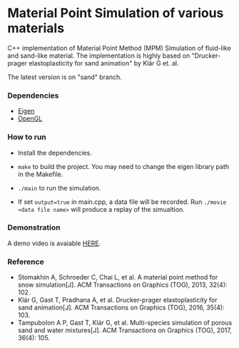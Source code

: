 # Material Point Simulation of various materials

C++ implementation of Material Point Method (MPM) Simulation of fluid-like and sand-like material. The implementation is highly based on "Drucker-prager elastoplasticity for sand animation" by Klár G et. al.

The latest version is on "sand" branch. 

### Dependencies

- [Eigen](http://eigen.tuxfamily.org/index.php?title=Main_Page)
- [OpenGL](https://www.opengl.org/)

### How to run

- Install the dependencies. 
- `make` to build the project. You may need to change the eigen library path in the Makefile.
- `./main` to run the simulation.

- If set `output=true` in main.cpp, a data file will be recorded. Run `./movie <data file name>` will produce a replay of the simualtion.

### Demonstration

A demo video is avaiable [HERE](https://youtu.be/Kck63ryrxHc).

### Reference
- Stomakhin A, Schroeder C, Chai L, et al. A material point method for snow simulation[J]. ACM Transactions on Graphics (TOG), 2013, 32(4): 102.
- Klár G, Gast T, Pradhana A, et al. Drucker-prager elastoplasticity for sand animation[J]. ACM Transactions on Graphics (TOG), 2016, 35(4): 103.
- Tampubolon A P, Gast T, Klár G, et al. Multi-species simulation of porous sand and water mixtures[J]. ACM Transactions on Graphics (TOG), 2017, 36(4): 105.
